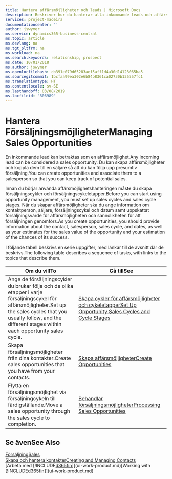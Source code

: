 ```yaml
---
title: Hantera affärsmöjligheter och leads | Microsoft Docs
description: Beskriver hur du hanterar alla inkommande leads och affärsmöjligheter i Business Central och associerar affärsmöjligheten med en säljare för att följa upp potentiell försäljning.
services: project-madeira
documentationcenter: ''
author: jswymer
ms.service: dynamics365-business-central
ms.topic: article
ms.devlang: na
ms.tgt_pltfrm: na
ms.workload: na
ms.search.keywords: relationship, prospect
ms.date: 10/01/2018
ms.author: jswymer
ms.openlocfilehash: cb391e079d65283aef5aff1d4a30d14123065ba5
ms.sourcegitcommit: 1bcfaa99ea302e6b84b8361ca02730b135557fc1
ms.translationtype: HT
ms.contentlocale: sv-SE
ms.lasthandoff: 03/08/2019
ms.locfileid: "806989"
---
```

# <a name="managing-sales-opportunities"></a><span data-ttu-id="d24b4-103">Hantera Försäljningsmöjligheter</span><span class="sxs-lookup"><span data-stu-id="d24b4-103">Managing Sales Opportunities</span></span>
<span data-ttu-id="d24b4-104">En inkommande lead kan betraktas som en affärsmöjlighet.</span><span class="sxs-lookup"><span data-stu-id="d24b4-104">Any incoming lead can be considered a sales opportunity.</span></span> <span data-ttu-id="d24b4-105">Du kan skapa affärsmöjligheter och koppla dem till en säljare så att du kan följa upp presumtiv försäljning.</span><span class="sxs-lookup"><span data-stu-id="d24b4-105">You can create opportunities and associate them to a salesperson so that you can keep track of potential sales.</span></span>

<span data-ttu-id="d24b4-106">Innan du börjar använda affärsmöjlighetshanteringen måste du skapa försäljningscykler och försäljningscykeletapper.</span><span class="sxs-lookup"><span data-stu-id="d24b4-106">Before you can start using opportunity management, you must set up sales cycles and sales cycle stages.</span></span> <span data-ttu-id="d24b4-107">När du skapar affärsmöjligheter ska du ange information om kontaktperson, säljare, försäljningscykel och datum samt uppskattat försäljningsvärde för affärsmöjligheten och sannolikheten för att försäljningen genomförs.</span><span class="sxs-lookup"><span data-stu-id="d24b4-107">As you create opportunities, you should provide information about the contact, salesperson, sales cycle, and dates, as well as your estimates for the sales value of the opportunity and your estimation of the chances of its success.</span></span>

<span data-ttu-id="d24b4-108">I följande tabell beskrivs en serie uppgifter, med länkar till de avsnitt där de beskrivs.</span><span class="sxs-lookup"><span data-stu-id="d24b4-108">The following table describes a sequence of tasks, with links to the topics that describe them.</span></span>

| <span data-ttu-id="d24b4-109">Om du vill</span><span class="sxs-lookup"><span data-stu-id="d24b4-109">To</span></span> | <span data-ttu-id="d24b4-110">Gå till</span><span class="sxs-lookup"><span data-stu-id="d24b4-110">See</span></span> |
| --- | --- |
| <span data-ttu-id="d24b4-111">Ange de försäljningscykler du brukar följa och de olika etapper i varje försäljningscykel för affärsmöjligheter.</span><span class="sxs-lookup"><span data-stu-id="d24b4-111">Set up the sales cycles that you usually follow, and the different stages within each opportunity sales cycle.</span></span> |[<span data-ttu-id="d24b4-112">Skapa cykler för affärsmöjligheter och cykeletapper</span><span class="sxs-lookup"><span data-stu-id="d24b4-112">Set Up Opportunity Sales Cycles and Cycle Stages</span></span>](marketing-how-setup-opportunity-sales-cycles-stages.md) |
| <span data-ttu-id="d24b4-113">Skapa försäljningsmöjligheter från dina kontakter.</span><span class="sxs-lookup"><span data-stu-id="d24b4-113">Create sales opportunities that you have from your contacts.</span></span> |[<span data-ttu-id="d24b4-114">Skapa affärsmöjligheter</span><span class="sxs-lookup"><span data-stu-id="d24b4-114">Create Opportunities</span></span>](marketing-how-create-opportunities.md) |
| <span data-ttu-id="d24b4-115">Flytta en försäljningsmöjlighet via försäljningcykeln till färdigställande.</span><span class="sxs-lookup"><span data-stu-id="d24b4-115">Move a sales opportunity through the sales cycle to completion.</span></span> |[<span data-ttu-id="d24b4-116">Behandlar försäljningsmöjligheter</span><span class="sxs-lookup"><span data-stu-id="d24b4-116">Processing Sales Opportunities</span></span>](marketing-processing-sales-opportunities.md) |

## <a name="see-also"></a><span data-ttu-id="d24b4-117">Se även</span><span class="sxs-lookup"><span data-stu-id="d24b4-117">See Also</span></span>
[<span data-ttu-id="d24b4-118">Försäljning</span><span class="sxs-lookup"><span data-stu-id="d24b4-118">Sales</span></span>](sales-manage-sales.md)  
[<span data-ttu-id="d24b4-119">Skapa och hantera kontakter</span><span class="sxs-lookup"><span data-stu-id="d24b4-119">Creating and Managing Contacts</span></span>](marketing-contacts.md)  
<span data-ttu-id="d24b4-120">[Arbeta med [!INCLUDE[d365fin](includes/d365fin_md.md)]](ui-work-product.md)</span><span class="sxs-lookup"><span data-stu-id="d24b4-120">[Working with [!INCLUDE[d365fin](includes/d365fin_md.md)]](ui-work-product.md)</span></span>
